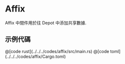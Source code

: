 # Affix

Affix 中間件用於往 Depot 中添加共享數據.

## 示例代碼

<CodeGroup>
  <CodeGroupItem title="main.rs" active>
@[code rust](../../../codes/affix/src/main.rs)
  </CodeGroupItem>
  <CodeGroupItem title="Cargo.toml">
@[code toml](../../../codes/affix/Cargo.toml)
  </CodeGroupItem>
</CodeGroup>